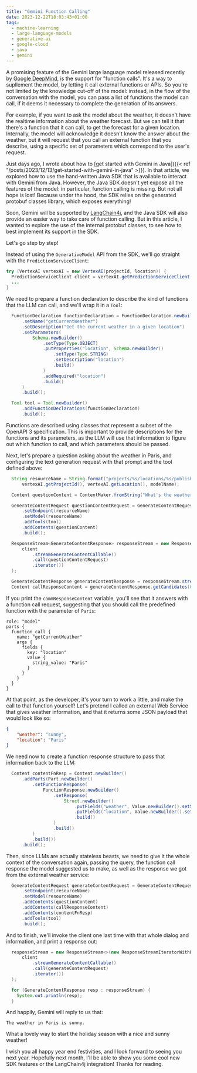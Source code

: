 ```yaml
---
title: "Gemini Function Calling"
date: 2023-12-22T18:03:43+01:00
tags:
  - machine-learning
  - large-language-models
  - generative-ai
  - google-cloud
  - java
  - gemini
---
```


A promising feature of the Gemini large language model released recently by [Google DeepMind](https://deepmind.google/),
is the support for "function calls". It's a way to supllement the model, by letting it call external functions or APIs.
So you're not limited by the knowledge cut-off of the model: instead, in the flow of the conversation with the model,
you can pass a list of functions the model can call, if it deems it necessary to complete the generation of its answers.

For example, if you want to ask the model about the weather, it doesn't have the realtime information about the weather forecast.
But we can tell it that there's a function that it can call, to get the forecast for a given location.
Internally, the model will acknowledge it doesn't know the answer about the weather,
but it will request that you call an external function that you describe, using a specific set of parameters which correspond to the user's request.

Just days ago, I wrote about how to [get started with Gemini in Java]({{< ref "/posts/2023/12/13/get-started-with-gemini-in-java" >}}).
In that article, we explored how to use the hand-written Java SDK that is available to interact with Gemini from Java.
However, the Java SDK doesn't yet expose all the features of the model: in particular, function calling is missing.
But not all hope is lost! Because under the hood, the SDK relies on the generated protobuf classes library, which exposes everything!

Soon, Gemini will be supported by [LangChain4j](https://github.com/langchain4j/langchain4j),
and the Java SDK will also provide an easier way to take care of function calling.
But in this article, I wanted to explore the use of the internal protobuf classes, to see how to best implement its support in the SDK.

Let's go step by step!

Instead of using the `GenerativeModel` API from the SDK, we'll go straight with the `PredictionServiceClient`:

```java
try (VertexAI vertexAI = new VertexAI(projectId, location)) {
  PredictionServiceClient client = vertexAI.getPredictionServiceClient();
  ...
}
```

We need to prepare a function declaration to describe the kind of functions that the LLM can call, and we'll wrap it in a `Tool`:

```java
  FunctionDeclaration functionDeclaration = FunctionDeclaration.newBuilder()
      .setName("getCurrentWeather")
      .setDescription("Get the current weather in a given location")
      .setParameters(
          Schema.newBuilder()
              .setType(Type.OBJECT)
              .putProperties("location", Schema.newBuilder()
                  .setType(Type.STRING)
                  .setDescription("location")
                  .build()
              )
              .addRequired("location")
              .build()
      )
      .build();

  Tool tool = Tool.newBuilder()
      .addFunctionDeclarations(functionDeclaration)
      .build();
```

Functions are described using classes that represent a subset of the OpenAPI 3 specification.
This is important to provide descriptions for the functions and its parameters,
as the LLM will use that information to figure out which function to call, and which parameters should be passed.

Next, let's prepare a question asking about the weather in Paris, and configuring the text generation request with that prompt and the tool defined above:

```java
  String resourceName = String.format("projects/%s/locations/%s/publishers/google/models/%s",
      vertexAI.getProjectId(), vertexAI.getLocation(), modelName);

  Content questionContent = ContentMaker.fromString("What's the weather in Paris?");

  GenerateContentRequest questionContentRequest = GenerateContentRequest.newBuilder()
      .setEndpoint(resourceName)
      .setModel(resourceName)
      .addTools(tool)
      .addContents(questionContent)
      .build();

  ResponseStream<GenerateContentResponse> responseStream = new ResponseStream<>(new ResponseStreamIteratorWithHistory<>(
      client
          .streamGenerateContentCallable()
          .call(questionContentRequest)
          .iterator())
  );

  GenerateContentResponse generateContentResponse = responseStream.stream().findFirst().get();
  Content callResponseContent = generateContentResponse.getCandidates(0).getContent();
```

If you print the `cammResponseContent` variable, you'll see that it answers with a function call request,
suggesting that you should call the predefined function with the parameter of `Paris`:

```
role: "model"
parts {
  function_call {
    name: "getCurrentWeather"
    args {
      fields {
        key: "location"
        value {
          string_value: "Paris"
        }
      }
    }
  }
}
```

At that point, as the developer, it's your turn to work a little, and make the call to that function yourself!
Let's pretend I called an external Web Service that gives weather information, and that it returns some JSON payload that would look like so:

```json
{
    "weather": "sunny",
    "location": "Paris"
}
```

We need now to create a function response structure to pass that information back to the LLM:

```java
  Content contentFnResp = Content.newBuilder()
      .addParts(Part.newBuilder()
          .setFunctionResponse(
              FunctionResponse.newBuilder()
                  .setResponse(
                      Struct.newBuilder()
                          .putFields("weather", Value.newBuilder().setStringValue("sunny").build())
                          .putFields("location", Value.newBuilder().setStringValue("Paris").build())
                          .build()
                  )
                  .build()
          )
          .build())
      .build();
```

Then, since LLMs are actually stateless beasts, we need to give it the whole context of the conversation again,
passing the query, the function call response the model suggested us to make, as well as the response we got from the external weather service:

```java
  GenerateContentRequest generateContentRequest = GenerateContentRequest.newBuilder()
      .setEndpoint(resourceName)
      .setModel(resourceName)
      .addContents(questionContent)
      .addContents(callResponseContent)
      .addContents(contentFnResp)
      .addTools(tool)
      .build();
```

And to finish, we'll invoke the client one last time with that whole dialog and information, and print a response out:

```java
  responseStream = new ResponseStream<>(new ResponseStreamIteratorWithHistory<>(
      client
          .streamGenerateContentCallable()
          .call(generateContentRequest)
          .iterator())
  );

  for (GenerateContentResponse resp : responseStream) {
    System.out.println(resp);
  }
```

And happily, Gemini will reply to us that:

```
The weather in Paris is sunny.
```

What a lovely way to start the holiday season with a nice and sunny weather!

I wish you all happy year end festivities, and I look forward to seeing you next year.
Hopefully next month, I'll be able to show you some cool new SDK features or the LangChain4j integration!
Thanks for reading.